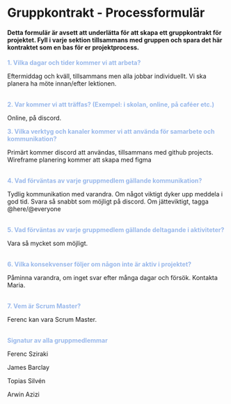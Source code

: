 # Gruppkontrakt - Processformulär

<h4>Detta formulär är avsett att underlätta för att skapa ett gruppkontrakt för projektet. Fyll i varje sektion tillsammans med gruppen och spara det här kontraktet som en bas för er projektprocess.
</h4>

<p style="color:#99b8eb"><b>1. Vilka dagar och tider kommer vi att arbeta?</b></p>
Eftermiddag och kväll, tillsammans men alla jobbar individuellt. 
Vi ska planera ha möte innan/efter lektionen.
</br></br>
<p style="color:#99b8eb"><b>2. Var kommer vi att träffas? (Exempel: i skolan, online, på caféer etc.)</b></p>

Online, på discord.
</br>

<p style="color:#99b8eb"><b>3. Vilka verktyg och kanaler kommer vi att använda för samarbete och kommunikation?</b></p>
   Primärt kommer discord att användas, tillsammans med github projects.
   Wireframe planering kommer att skapa med figma
</br></br>
<p style="color:#99b8eb"><b>4. Vad förväntas av varje gruppmedlem gällande kommunikation? </b></p>
   Tydlig kommunikation med varandra. Om något viktigt dyker upp meddela i god tid.
   Svara så snabbt som möjligt på discord. Om jätteviktigt, tagga @here/@everyone
</br></br>
<p style="color:#99b8eb"><b>5. Vad förväntas av varje gruppmedlem gällande deltagande i aktiviteter?</b></p>
Vara så mycket som möjligt.
</br></br>
<p style="color:#99b8eb"><b>6. Vilka konsekvenser följer om någon inte är aktiv i projektet?</b></p>
Påminna varandra, om inget svar efter många dagar och försök. Kontakta Maria.
</br></br>
<p style="color:#99b8eb"><b>7. Vem är Scrum Master?</b></p>
Ferenc kan vara Scrum Master.
</br></br>
<p style="color:#99b8eb"><b>Signatur av alla gruppmedlemmar</b></p>

Ferenc Sziraki

James Barclay

Topias Silvén

Arwin Azizi
